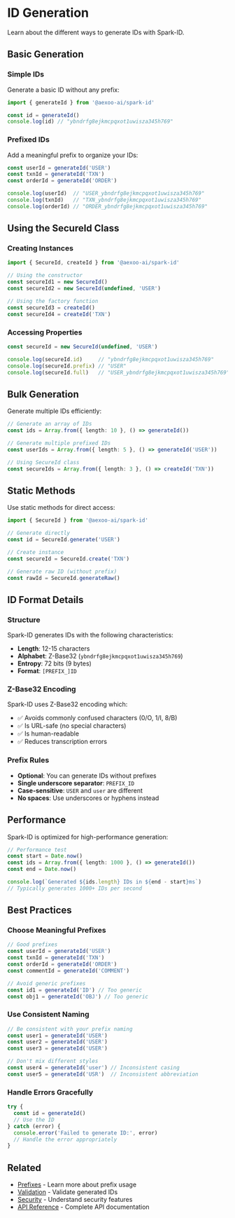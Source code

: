 # ID Generation

Learn about the different ways to generate IDs with Spark-ID.

## Basic Generation

### Simple IDs

Generate a basic ID without any prefix:

```typescript
import { generateId } from '@aexoo-ai/spark-id'

const id = generateId()
console.log(id) // "ybndrfg8ejkmcpqxot1uwisza345h769"
```

### Prefixed IDs

Add a meaningful prefix to organize your IDs:

```typescript
const userId = generateId('USER')
const txnId = generateId('TXN')
const orderId = generateId('ORDER')

console.log(userId)  // "USER_ybndrfg8ejkmcpqxot1uwisza345h769"
console.log(txnId)   // "TXN_ybndrfg8ejkmcpqxot1uwisza345h769"
console.log(orderId) // "ORDER_ybndrfg8ejkmcpqxot1uwisza345h769"
```

## Using the SecureId Class

### Creating Instances

```typescript
import { SecureId, createId } from '@aexoo-ai/spark-id'

// Using the constructor
const secureId1 = new SecureId()
const secureId2 = new SecureId(undefined, 'USER')

// Using the factory function
const secureId3 = createId()
const secureId4 = createId('TXN')
```

### Accessing Properties

```typescript
const secureId = new SecureId(undefined, 'USER')

console.log(secureId.id)     // "ybndrfg8ejkmcpqxot1uwisza345h769"
console.log(secureId.prefix) // "USER"
console.log(secureId.full)   // "USER_ybndrfg8ejkmcpqxot1uwisza345h769"
```

## Bulk Generation

Generate multiple IDs efficiently:

```typescript
// Generate an array of IDs
const ids = Array.from({ length: 10 }, () => generateId())

// Generate multiple prefixed IDs
const userIds = Array.from({ length: 5 }, () => generateId('USER'))

// Using SecureId class
const secureIds = Array.from({ length: 3 }, () => createId('TXN'))
```

## Static Methods

Use static methods for direct access:

```typescript
import { SecureId } from '@aexoo-ai/spark-id'

// Generate directly
const id = SecureId.generate('USER')

// Create instance
const secureId = SecureId.create('TXN')

// Generate raw ID (without prefix)
const rawId = SecureId.generateRaw()
```

## ID Format Details

### Structure

Spark-ID generates IDs with the following characteristics:

- **Length**: 12-15 characters
- **Alphabet**: Z-Base32 (`ybndrfg8ejkmcpqxot1uwisza345h769`)
- **Entropy**: 72 bits (9 bytes)
- **Format**: `[PREFIX_]ID`

### Z-Base32 Encoding

Spark-ID uses Z-Base32 encoding which:

- ✅ Avoids commonly confused characters (0/O, 1/I, 8/B)
- ✅ Is URL-safe (no special characters)
- ✅ Is human-readable
- ✅ Reduces transcription errors

### Prefix Rules

- **Optional**: You can generate IDs without prefixes
- **Single underscore separator**: `PREFIX_ID`
- **Case-sensitive**: `USER` and `user` are different
- **No spaces**: Use underscores or hyphens instead

## Performance

Spark-ID is optimized for high-performance generation:

```typescript
// Performance test
const start = Date.now()
const ids = Array.from({ length: 1000 }, () => generateId())
const end = Date.now()

console.log(`Generated ${ids.length} IDs in ${end - start}ms`)
// Typically generates 1000+ IDs per second
```

## Best Practices

### Choose Meaningful Prefixes

```typescript
// Good prefixes
const userId = generateId('USER')
const txnId = generateId('TXN')
const orderId = generateId('ORDER')
const commentId = generateId('COMMENT')

// Avoid generic prefixes
const id1 = generateId('ID') // Too generic
const obj1 = generateId('OBJ') // Too generic
```

### Use Consistent Naming

```typescript
// Be consistent with your prefix naming
const user1 = generateId('USER')
const user2 = generateId('USER')
const user3 = generateId('USER')

// Don't mix different styles
const user4 = generateId('user') // Inconsistent casing
const user5 = generateId('USR')  // Inconsistent abbreviation
```

### Handle Errors Gracefully

```typescript
try {
  const id = generateId()
  // Use the ID
} catch (error) {
  console.error('Failed to generate ID:', error)
  // Handle the error appropriately
}
```

## Related

- [Prefixes](/guide/prefixes) - Learn more about prefix usage
- [Validation](/guide/validation) - Validate generated IDs
- [Security](/guide/security) - Understand security features
- [API Reference](/api/) - Complete API documentation
